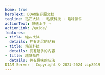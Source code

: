 ```yaml
---
home: true
heroText: DOAM生存服文档
tagline: 钻石大陆 · 粘液科技 · 趣味插件
actionText: 快速上手 →
actionLink: /guide/
features:
- title: 钻石大陆
  details: 拥有无尽的钻石
- title: 粘液科技
  details: 拥有超多的内容
- title: 趣味插件
  details: 拥有趣味的玩法
DIAM Server | Copyright © 2023-2024 zip8919
---
```

